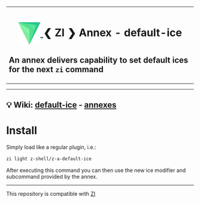 <table align="center"><tr><td>
<h1 align="center">
  <p><a href="https://github.com/z-shell/zi">
    <img align="center" src="https://github.com/z-shell/zi/raw/main/docs/images/logo.svg" alt="Logo" width="60px" height="60px" />
  </a> ❮ ZI ❯ Annex - default-ice </p>
</h1>
<h2>
    <p> An annex delivers capability to set <b>default ices</b> for the next <code>zi</code> command</p>
</h2></td></tr></table><hr />

## 💡 Wiki: [default-ice](https://z.digitalclouds.dev/ecosystem/annexes/default-ice) - [annexes](https://z.digitalclouds.dev/ecosystem/annexes)

# Install

Simply load like a regular plugin, i.e.:

```zsh
zi light z-shell/z-a-default-ice
```

After executing this command you can then use the new ice modifier and subcommand provided by the annex.

---

This repository is compatible with [ZI](https://github.com/z-shell/zi)
